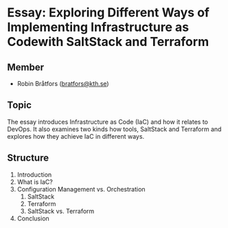 # Essay: Exploring Different Ways of Implementing Infrastructure as Codewith SaltStack and Terraform

## Member
- Robin Bråtfors (bratfors@kth.se)

## Topic
The essay introduces Infrastructure as Code (IaC) and how it relates to DevOps. It also examines two kinds how tools, SaltStack and Terraform and explores how they achieve IaC in different ways.

## Structure
1. Introduction
2. What is IaC?
3. Configuration Management vs. Orchestration
    1. SaltStack
    2. Terraform
    3. SaltStack vs. Terraform
4. Conclusion
